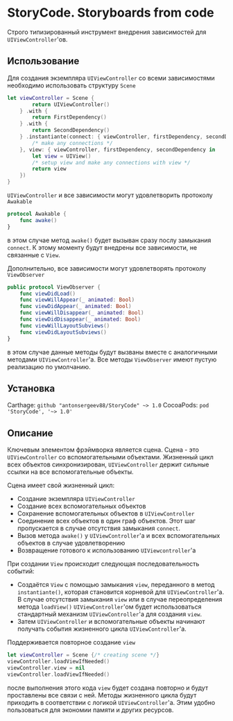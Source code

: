 # StoryCode. Storyboards from code

Строго типизированный инструмент внедрения зависимостей для `UIViewController`'ов.

## Использование

Для создания экземпляра `UIViewController` со всеми зависимостями необходимо использовать структуру `Scene`

```swift
let viewController = Scene {
        return UIViewController()
    } .with {
        return FirstDependency()
    } .with {
        return SecondDependency()
    } .instantiante(connect: { viewController, firstDependency, secondDependency in
        /* make any connections */
    }, view: { viewController, firstDependency, secondDependency in
        let view = UIView()
        /* setup view and make any connections with view */
        return view
    })
}
```

`UIViewController` и все зависимости могут удовлетворить протоколу `Awakable`

```swift
protocol Awakable {
    func awake()
}
```

в этом случае метод `awake()`  будет вызыван сразу послу замыкания `connect`. К этому моменту будут внедрены все зависимости, не связанные с `View`.

Дополнительно, все зависимости могут удовлетворять протоколу `ViewObserver`

```swift
public protocol ViewObserver {
    func viewDidLoad()
    func viewWillAppear(_ animated: Bool)
    func viewDidAppear(_ animated: Bool)
    func viewWillDisappear(_ animated: Bool)
    func viewDidDisappear(_ animated: Bool)
    func viewWillLayoutSubviews()
    func viewDidLayoutSubviews()
}
```

в этом случае данные методы будут вызваны вместе с аналогичными методами `UIViewController`'а. Все методы `ViewObserver` имеют пустую реализацию по умолчанию.

## Установка

Carthage: `github "antonsergeev88/StoryCode" ~> 1.0`
CocoaPods: `pod 'StoryCode', '~> 1.0'`

## Описание

Ключевым элементом фрэймворка является сцена. Сцена - это `UIViewController` со вспомогательными объектами. Жизненный цикл всех объектов синхронизирован, `UIViewController` держит сильные ссылки на все вспомогательные объекты.

Сцена имеет свой жизненный цикл:

- Создание экземпляра `UIViewController`
- Создание всех вспомогательных объектов
- Сохранение вспомогательных объектов в `UIViewController`
- Соединение всех объектов в один граф объектов. Этот шаг пропускается в случае отсутствия замыкания `connect`.
- Вызов метода `awake()` у `UIViewController`'а и всех вспомогательных объектов в случае удовлетворению
- Возвращение готового к использованию `UIViewcontroller`'а

При создании `View` происходит следующая последовательность событий:

- Создаётся `View` с помощью замыкания `view`, переданного в метод `instantiante()`, которая становится корневой для `UIViewController`'а. В случае отсутствия замыкания `view` или в случае переопределения метода `loadView()` `UIViewController`'ом будет использоваться стандартный механизм `UIViewController`'а для создания `view`.
- Затем `UIViewController` и вспомогательные объекты начинают получать события жизненного цикла `UIViewController`'а.

Поддерживается повторное создание `view`

```swift
let viewController = Scene {/* creating scene */}
viewController.loadViewIfNeeded()
viewController.view = nil
viewController.loadViewIfNeeded()
```

после выполнения этого кода `view` будет создана повторно и будут проставлены все связи с ней. Методы жизненного цикла будут приходить в соответствии с логикой `UIViewController`'а. Этим удобно пользоваться для экономии памяти и других ресурсов.

